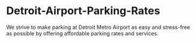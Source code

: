 # Detroit-Airport-Parking-Rates
We strive to make parking at Detroit Metro Airport as easy and stress-free as possible by offering affordable parking rates and services.
